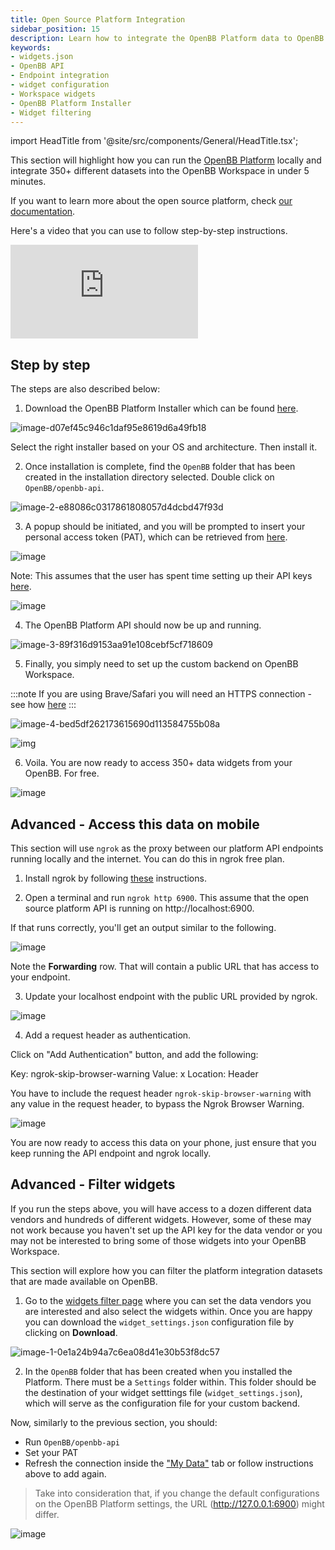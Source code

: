 ```yaml
---
title: Open Source Platform Integration
sidebar_position: 15
description: Learn how to integrate the OpenBB Platform data to OpenBB Workspace
keywords:
- widgets.json
- OpenBB API
- Endpoint integration
- widget configuration
- Workspace widgets
- OpenBB Platform Installer
- Widget filtering
---
```


import HeadTitle from '@site/src/components/General/HeadTitle.tsx';

<HeadTitle title="Open source platform integration | OpenBB Workspace Docs" />

This section will highlight how you can run the [OpenBB Platform](https://github.com/OpenBB-finance/OpenBB) locally and integrate 350+ different datasets into the OpenBB Workspace in under 5 minutes.

If you want to learn more about the open source platform, check [our documentation](https://docs.openbb.co/platform).

Here's a video that you can use to follow step-by-step instructions.

<div style={{position: 'relative', paddingBottom: '56.25%', height: '0', overflow: 'hidden', maxWidth: '100%'}}>
    <iframe 
    style={{position: 'absolute', top: '0', left: '0', width: '100%', height: '100%', display: 'block', margin: '0 auto'}} 
    src="https://www.youtube.com/embed/DFz1WQJbT6c?si=_K3amHb8p4fkTKaj" 
    title="YouTube video player" 
    frameborder="0" 
    allow="accelerometer; autoplay; clipboard-write; encrypted-media; gyroscope; picture-in-picture; web-share" 
    referrerpolicy="strict-origin-when-cross-origin" 
    allowFullScreen></iframe>
</div>

## Step by step

The steps are also described below:

1. Download the OpenBB Platform Installer which can be found [here](https://my.openbb.co/app/platform/downloads).

![image-d07ef45c946c1daf95e8619d6a49fb18](https://github.com/user-attachments/assets/f161c50a-93a4-45db-a504-9c9c45f59082)

Select the right installer based on your OS and architecture. Then install it.

2. Once installation is complete, find the `OpenBB` folder that has been created in the installation directory selected. Double click on `OpenBB/openbb-api`.

![image-2-e88086c0317861808057d4dcbd47f93d](https://github.com/user-attachments/assets/baba4613-8253-431c-bce2-f9764533de41)

3. A popup should be initiated, and you will be prompted to insert your personal access token (PAT), which can be retrieved from [here](https://my.openbb.co/app/platform/pat).

![image](https://github.com/user-attachments/assets/43ac8f94-a0ce-4c38-9589-94d03322cfd7)

Note: This assumes that the user has spent time setting up their API keys [here](https://my.openbb.co/app/platform/credentials).

![image](https://github.com/user-attachments/assets/f3e565c7-d343-421a-bfee-6be7acb79042)

4. The OpenBB Platform API should now be up and running.

![image-3-89f316d9153aa91e108cebf5cf718609](https://github.com/user-attachments/assets/5015a675-7953-4807-98d2-94cdc041fd64)

5. Finally, you simply need to set up the custom backend on OpenBB Workspace.

:::note
If you are using Brave/Safari you will need an HTTPS connection - see how [here](https://docs.openbb.co/pro/custom-backend#frequently-asked-questions)
:::

<!-- TODO - We cant do this yet - issue with localhost in name - You can do so by clicking on this [link](http://pro.openbb.co/app/data-connectors?tab=my-data&modal=data-connectors&dcTab=backend&name=OpenBB%20Platform&url=http://localhost:6900). -->

![image-4-bed5df262173615690d113584755b08a](https://github.com/user-attachments/assets/c3ee50ff-114c-4718-8471-ef8070356692)

![img](https://github.com/user-attachments/assets/770e6d6c-6cd7-4073-a874-af0850f404cc)

6. Voila. You are now ready to access 350+ data widgets from your OpenBB. For free.

![image](https://github.com/user-attachments/assets/a48eb08c-6536-43c6-a055-0e46082c14c8)

## Advanced - Access this data on mobile

This section will use `ngrok` as the proxy between our platform API endpoints running locally and the internet. You can do this in ngrok free plan.

1. Install ngrok by following [these](https://ngrok.com/docs/getting-started/) instructions.

2. Open a terminal and run `ngrok http 6900`. This assume that the open source platform API is running on http://localhost:6900.

If that runs correctly, you'll get an output similar to the following.

![image](https://github.com/user-attachments/assets/e938b28b-359b-41e7-b822-6fc400e36819)

Note the **Forwarding** row. That will contain a public URL that has access to your endpoint.

3. Update your localhost endpoint with the public URL provided by ngrok.

![image](https://github.com/user-attachments/assets/1ceed65b-3601-4a7c-8fd5-ee79cdde3917)

4. Add a request header as authentication.

Click on "Add Authentication" button, and add the following:

Key: ngrok-skip-browser-warning
Value: x
Location: Header

You have to include the request header `ngrok-skip-browser-warning` with any value in the request header, to bypass the Ngrok Browser Warning.

![image](https://github.com/user-attachments/assets/03968960-e09a-46d8-98b9-718b6ae1b0db)

You are now ready to access this data on your phone, just ensure that you keep running the API endpoint and ngrok locally.

## Advanced - Filter widgets

If you run the steps above, you will have access to a dozen different data vendors and hundreds of different widgets. However, some of these may not work because you haven't set up the API key for the data vendor or you may not be interested to bring some of those widgets into your OpenBB Workspace.

This section will explore how you can filter the platform integration datasets that are made available on OpenBB.

1. Go to the [widgets filter page](https://my.openbb.co/app/platform/widgets) where you can set the data vendors you are interested and also select the widgets within. Once you are happy you can download the `widget_settings.json` configuration file by clicking on **Download**.

![image-1-0e1a24b94a7c6ea08d41e30b53f8dc57](https://github.com/user-attachments/assets/c978c28d-e53a-4f83-9488-dcb524572b86)

2. In the `OpenBB` folder that has been created when you installed the Platform. There must be a `Settings` folder within. This folder should be the destination of your widget setttings file (`widget_settings.json`), which will serve as the configuration file for your custom backend.

Now, similarly to the previous section, you should:
- Run `OpenBB/openbb-api`
- Set your PAT
- Refresh the connection inside the ["My Data"](https://pro.openbb.co/app/data-connectors) tab or follow instructions above to add again.

<!-- (http://pro.openbb.co/app/data-connectors?tab=my-data&modal=data-connectors&dcTab=backend&name=OpenBB%20Platform&url=http://localhost:6900) -->

> Take into consideration that, if you change the default configurations on the OpenBB Platform settings, the URL (http://127.0.0.1:6900) might differ.

![image](https://github.com/user-attachments/assets/692e8da3-57fb-4cff-b566-adf8d5539530)
